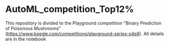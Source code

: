 # AutoML_competition_Top12%
This repository is divided to the Playground competition "Binary Prediction of Poisonous Mushrooms"(https://www.kaggle.com/competitions/playground-series-s4e8). All details are in the notebook
